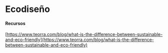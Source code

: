 # Ecodiseño

#### Recursos

[https://www.teorra.com/blog/what-is-the-difference-between-sustainable-and-eco-friendly](https://www.teorra.com/blog/what-is-the-difference-between-sustainable-and-eco-friendly)
